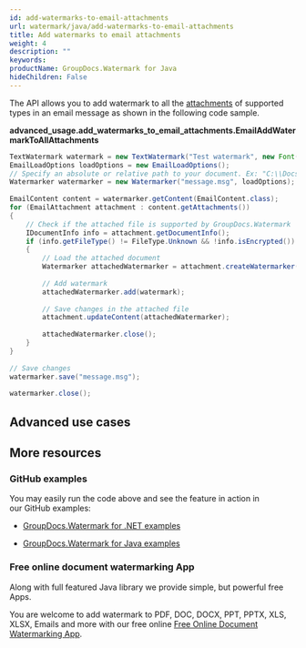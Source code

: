 ```yaml
---
id: add-watermarks-to-email-attachments
url: watermark/java/add-watermarks-to-email-attachments
title: Add watermarks to email attachments
weight: 4
description: ""
keywords: 
productName: GroupDocs.Watermark for Java
hideChildren: False
---
```

The API allows you to add watermark to all the [attachments](https://reference.groupdocs.com/watermark/java/com.groupdocs.watermark.contents/EmailContent#getAttachments()) of supported types in an email message as shown in the following code sample.

**advanced\_usage.add\_watermarks\_to\_email\_attachments.EmailAddWatermarkToAllAttachments**

```java
TextWatermark watermark = new TextWatermark("Test watermark", new Font("Arial", 19));                  
EmailLoadOptions loadOptions = new EmailLoadOptions();                                                 
// Specify an absolute or relative path to your document. Ex: "C:\\Docs\\message.msg"
Watermarker watermarker = new Watermarker("message.msg", loadOptions);                        
                                                                                                       
EmailContent content = watermarker.getContent(EmailContent.class);                                     
for (EmailAttachment attachment : content.getAttachments())                                            
{                                                                                                      
    // Check if the attached file is supported by GroupDocs.Watermark                                  
    IDocumentInfo info = attachment.getDocumentInfo();                                                 
    if (info.getFileType() != FileType.Unknown && !info.isEncrypted())                                 
    {                                                                                                  
        // Load the attached document                                                                  
        Watermarker attachedWatermarker = attachment.createWatermarker();                              
                                                                                                       
        // Add watermark                                                                               
        attachedWatermarker.add(watermark);                                                            
                                                                                                       
        // Save changes in the attached file                                                           
        attachment.updateContent(attachedWatermarker);                                                 
                                                                                                       
        attachedWatermarker.close();                                                                   
    }                                                                                                  
}                                                                                                      
                                                                                                       
// Save changes                                                                                        
watermarker.save("message.msg");                                                             
                                                                                                       
watermarker.close();                                                                                   
```

## Advanced use cases

## More resources

### GitHub examples

You may easily run the code above and see the feature in action in our GitHub examples:

*   [GroupDocs.Watermark for .NET examples](https://github.com/groupdocs-watermark/GroupDocs.Watermark-for-.NET)
    
*   [GroupDocs.Watermark for Java examples](https://github.com/groupdocs-watermark/GroupDocs.Watermark-for-Java)
    

### Free online document watermarking App

Along with full featured Java library we provide simple, but powerful free Apps.

You are welcome to add watermark to PDF, DOC, DOCX, PPT, PPTX, XLS, XLSX, Emails and more with our free online [Free Online Document Watermarking App](https://products.groupdocs.app/watermark).
